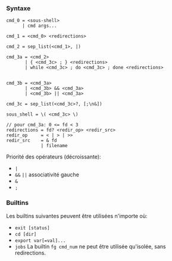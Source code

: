 ### Syntaxe

```
cmd_0 = <sous-shell>
      | cmd args...

cmd_1 = <cmd_0> <redirections>

cmd_2 = sep_list(<cmd_1>, |)

cmd_3a = <cmd_2>
       | { <cmd_3c> ; } <redirections>
       | while <cmd_3c> ; do <cmd_3c> ; done <redirections>


cmd_3b = <cmd_3a>
       | <cmd_3b> && <cmd_3a>
       | <cmd_3b> || <cmd_3a>

cmd_3c = sep_list(<cmd_3c>?, [;\n&])

sous_shell = \( <cmd_3c> \)
            
// pour cmd_3a: 0 <= fd < 3
redirections = fd? <redir_op> <redir_src>
redir_op     = < | > | >>
redir_src    = & fd
             | filename

```

Priorité des opérateurs (décroissante):
 - `|`
 - `&&` `||` associativité gauche
 - `&` 
 - `;`

### Builtins

Les builtins suivantes peuvent être utilisées n'importe où:
- `exit [status]`
- `cd [dir]`
- `export var[=val]...`
- `jobs`
La builtin `fg cmd_num` ne peut être utilisée qu'isolée, sans redirections.
